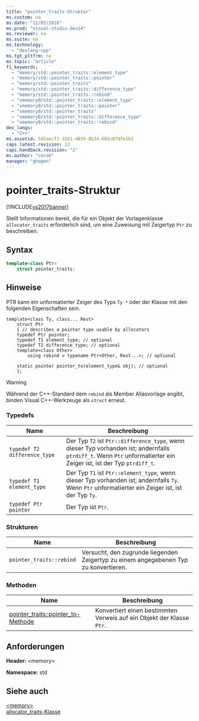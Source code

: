 ```yaml
---
title: "pointer_traits-Struktur"
ms.custom: na
ms.date: "12/03/2016"
ms.prod: "visual-studio-dev14"
ms.reviewer: na
ms.suite: na
ms.technology: 
  - "devlang-cpp"
ms.tgt_pltfrm: na
ms.topic: "article"
f1_keywords: 
  - "memory/std::pointer_traits::element_type"
  - "memory/std::pointer_traits::pointer"
  - "memory/std::pointer_traits"
  - "memory/std::pointer_traits::difference_type"
  - "memory/std::pointer_traits::rebind"
  - "xmemory0/std::pointer_traits::element_type"
  - "xmemory0/std::pointer_traits::pointer"
  - "xmemory0/std::pointer_traits"
  - "xmemory0/std::pointer_traits::difference_type"
  - "xmemory0/std::pointer_traits::rebind"
dev_langs: 
  - "C++"
ms.assetid: 545aecf1-3561-4859-8b34-603c079fe1b3
caps.latest.revision: 13
caps.handback.revision: "2"
ms.author: "corob"
manager: "ghogen"
---
```

# pointer_traits-Struktur
[!INCLUDE[vs2017banner](../assembler/inline/includes/vs2017banner.md)]

Stellt Informationen bereit, die für ein Objekt der Vorlagenklasse `allocator_traits` erforderlich sind, um eine Zuweisung mit Zeigertyp `Ptr` zu beschreiben.  
  
## Syntax  
  
```cpp  
template<class Ptr>  
    struct pointer_traits;  
```  
  
## Hinweise  
 PTR kann ein unformatierter Zeiger des Typs `Ty *` oder der Klasse mit den folgenden Eigenschaften sein.  
  
```  
template<class Ty, class... Rest>  
    struct Ptr  
    { // describes a pointer type usable by allocators  
    typedef Ptr pointer;  
    typedef T1 element_type; // optional  
    typedef T2 difference_type; // optional  
    template<class Other>  
        using rebind = typename Ptr<Other, Rest...>; // optional  
  
    static pointer pointer_to(element_type& obj); // optional  
    };  
```  
  
> [!WARNING]
>  Während der C\+\+\-Standard dem `rebind` als Member Aliasvorlage angibt, binden Visual C\+\+\-Werkzeuge als `struct` erneut.  
  
### Typedefs  
  
|Name|**Beschreibung**|  
|----------|----------------------|  
|`typedef T2 difference_type`|Der Typ `T2` ist `Ptr::difference_type`, wenn dieser Typ vorhanden ist; andernfalls `ptrdiff_t`.  Wenn `Ptr` unformatierter ein Zeiger ist, ist der Typ `ptrdiff_t`.|  
|`typedef T1 element_type`|Der Typ `T1` ist `Ptr::element_type`, wenn dieser Typ vorhanden ist; andernfalls `Ty`.  Wenn `Ptr` unformatierter ein Zeiger ist, ist der Typ `Ty`.|  
|`typedef Ptr pointer`|Der Typ ist `Ptr`.|  
  
### Strukturen  
  
|Name|**Beschreibung**|  
|----------|----------------------|  
|`pointer_traits::rebind`|Versucht, den zugrunde liegenden Zeigertyp zu einem angegebenen Typ zu konvertieren.|  
  
### Methoden  
  
|Name|**Beschreibung**|  
|----------|----------------------|  
|[pointer\_traits::pointer\_to\-Methode](../Topic/pointer_traits::pointer_to%20Method.md)|Konvertiert einen bestimmten Verweis auf ein Objekt der Klasse `Ptr`.|  
  
## Anforderungen  
 **Header:** \<memory\>  
  
 **Namespace:** std  
  
## Siehe auch  
 [\<memory\>](../standard-library/memory.md)   
 [allocator\_traits\-Klasse](../standard-library/allocator-traits-class.md)